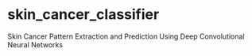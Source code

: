 # skin_cancer_classifier
Skin Cancer Pattern Extraction and Prediction Using Deep Convolutional Neural Networks
